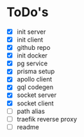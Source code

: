 # ToDo's

-   [x] init server
-   [x] init client
-   [x] github repo
-   [x] init docker
-   [x] pg service
-   [x] prisma setup
-   [x] apollo client
-   [x] gql codegen
-   [x] socket server
-   [x] socket client
-   [ ] path alias
-   [ ] traefik reverse proxy
-   [ ] readme
